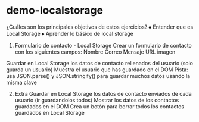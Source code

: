# demo-localstorage

¿Cuáles son los principales objetivos de estos ejercicios?
⦁ Entender que es Local Storage
⦁ Aprender lo básico de local storage

1. Formulario de contacto - Local Storage
   Crear un formulario de contacto con los siguientes campos:
   Nombre
   Correo
   Mensaje
   URL imagen

Guardar en Local Storage los datos de contacto rellenados del usuario (solo guarda un usuario)
Muestra el usuario que has guardado en el DOM
Pista: usa JSON.parse() y JSON.stringify() para guardar muchos datos usando la misma clave

2. Extra
   Guardar en Local Storage los datos de contacto enviados de cada usuario (ir guardandolos todos)
   Mostrar los datos de los contactos guardados en el DOM
   Crea un botón para borrar todos los contactos guardados en Local Storage
